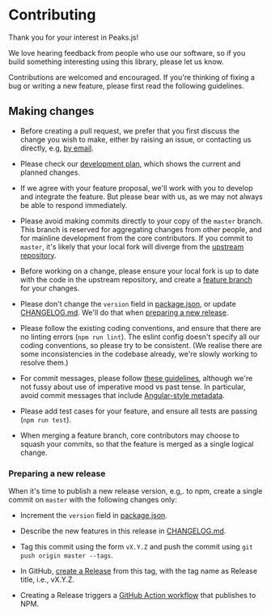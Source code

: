 # Contributing

Thank you for your interest in Peaks.js!

We love hearing feedback from people who use our software, so if you build something interesting using this library, please let us know.

Contributions are welcomed and encouraged. If you're thinking of fixing a bug or writing a new feature, please first read the following guidelines.

## Making changes

* Before creating a pull request, we prefer that you first discuss the change you wish to make, either by raising an issue, or contacting us directly, e.g, [by email](mailto:irfs@bbc.co.uk).

* Please check our [development plan](https://github.com/bbc/peaks.js/projects/1), which shows the current and planned changes.

* If we agree with your feature proposal, we'll work with you to develop and integrate the feature. But please bear with us, as we may not always be able to respond immediately.

* Please avoid making commits directly to your copy of the `master` branch. This branch is reserved for aggregating changes from other people, and for mainline development from the core contributors. If you commit to `master`, it's likely that your local fork will diverge from the [upstream repository](https://github.com/bbc/peaks.js).

* Before working on a change, please ensure your local fork is up to date with the code in the upstream repository, and create a [feature branch](https://www.atlassian.com/git/tutorials/comparing-workflows/feature-branch-workflow) for your changes.

* Please don't change the `version` field in [package.json](https://github.com/bbc/peaks.js/blob/master/package.json), or update [CHANGELOG.md](https://github.com/bbc/peaks.js/blob/master/CHANGELOG.md). We'll do that when [preparing a new release](#preparing-a-new-release).

* Please follow the existing coding conventions, and ensure that there are no linting errors (`npm run lint`). The eslint config doesn't specify all our coding conventions, so please try to be consistent. (We realise there are some inconsistencies in the codebase already, we're slowly working to resolve them.)

* For commit messages, please follow [these guidelines](https://chris.beams.io/posts/git-commit/), although we're not fussy about use of imperative mood vs past tense. In particular, avoid commit messages that include [Angular-style metadata](https://github.com/angular/angular/blob/master/CONTRIBUTING.md#commit-message-header).

* Please add test cases for your feature, and ensure all tests are passing (`npm run test`).

* When merging a feature branch, core contributors may choose to squash your commits, so that the feature is merged as a single logical change.

### Preparing a new release

When it's time to publish a new release version, e.g,. to npm, create a single commit on `master` with the following changes only:

* Increment the `version` field in [package.json](https://github.com/bbc/peaks.js/blob/master/package.json).

* Describe the new features in this release in [CHANGELOG.md](https://github.com/bbc/peaks.js/blob/master/CHANGELOG.md).

* Tag this commit using the form `vX.Y.Z` and push the commit using `git push origin master --tags`.

* In GitHub, [create a Release](https://github.com/bbc/peaks.js/releases/new) from this tag, with the tag name as Release title, i.e., vX.Y.Z.

* Creating a Release triggers a [GitHub Action workflow](https://github.com/bbc/peaks.js/blob/master/.github/workflows/npm-publish.yml) that publishes to NPM.

